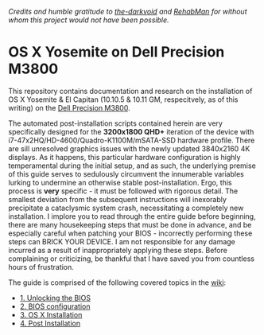 *Credits and humble gratitude to [the-darkvoid](https://github.com/the-darkvoid) and [RehabMan](https://github.com/RehabMan) for without whom this project would not have been possible.*  

OS X Yosemite on Dell Precision M3800
====================================

This repository contains documentation and research on the installation of OS X Yosemite & El Capitan (10.10.5 & 10.11 GM, respecitvely, as of this writing) on the [Dell Precision M3800](http://www.dell.com/us/business/p/precision-m3800-workstation/pd).   

The automated post-installation scripts contained herein are very specifically designed for the **3200x1800 QHD+** iteration of the device with i7-47x2HQ/HD-4600/Quadro-K1100M/mSATA-SSD hardware profile. There are sill unresolved graphics issues with the newly updated 3840x2160 4K displays. As it happens, this particular hardware configuration is highly temperamental during the initial setup, and as such, the underlying premise of this guide serves to sedulously circumvent the innumerable variables lurking to undermine an otherwise stable post-installation. Ergo, this process is **very** specific - it must be followed with rigorous detail. The smallest deviation from the subsequent instructions will inexorably precipitate a cataclysmic system crash, necessitating a completely new installation. I implore you to read through the entire guide before beginning, there are many housekeeping steps that must be done in advance, and be especially careful when patching your BIOS - incorrectly performing these steps can BRICK YOUR DEVICE. I am not responsible for any damage incurred as a result of inappropriately applying these steps. Before complaining or criticizing, be thankful that I have saved you from countless hours of frustration.   

The guide is comprised of the following covered topics in the [wiki](https://github.com/AustinSMU/PRECISION-M3800-OSX/wiki):

  * [1. Unlocking the BIOS](https://github.com/AustinSMU/PRECISION-M3800-OSX/wiki/Unlocking%20the%20BIOS)
  * [2. BIOS configuration](https://github.com/AustinSMU/PRECISION-M3800-OSX/wiki/BIOS%20Configuration)
  * [3. OS X Installation](https://github.com/AustinSMU/PRECISION-M3800-OSX/wiki/Installation)
  * [4. Post Installation](https://github.com/AustinSMU/PRECISION-M3800-OSX/wiki/Post%20Installation)
